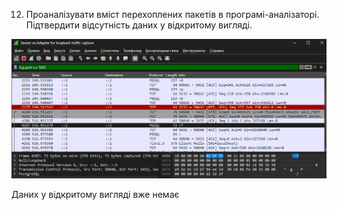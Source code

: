 12. Проаналізувати вміст перехоплених пакетів в програмі-аналізаторі. Підтвердити відсутність даних у відкритому вигляді.

![img_16.png](img/img_16.png)

Даних у відкритому вигляді вже немає